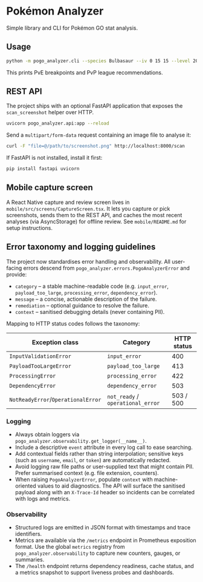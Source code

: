 # Pokémon Analyzer

Simple library and CLI for Pokémon GO stat analysis.

## Usage

```bash
python -m pogo_analyzer.cli --species Bulbasaur --iv 0 15 15 --level 20
```

This prints PvE breakpoints and PvP league recommendations.

## REST API

The project ships with an optional FastAPI application that exposes the
`scan_screenshot` helper over HTTP.

```bash
uvicorn pogo_analyzer.api:app --reload
```

Send a `multipart/form-data` request containing an image file to analyse it:

```bash
curl -F "file=@/path/to/screenshot.png" http://localhost:8000/scan
```

If FastAPI is not installed, install it first:

```bash
pip install fastapi uvicorn
```

## Mobile capture screen

A React Native capture and review screen lives in `mobile/src/screens/CaptureScreen.tsx`.
It lets you capture or pick screenshots, sends them to the REST API, and caches the most
recent analyses (via AsyncStorage) for offline review. See `mobile/README.md` for setup
instructions.

## Error taxonomy and logging guidelines

The project now standardises error handling and observability. All user-facing errors
descend from `pogo_analyzer.errors.PogoAnalyzerError` and provide:

- `category` – a stable machine-readable code (e.g. `input_error`,
  `payload_too_large`, `processing_error`, `dependency_error`).
- `message` – a concise, actionable description of the failure.
- `remediation` – optional guidance to resolve the failure.
- `context` – sanitised debugging details (never containing PII).

Mapping to HTTP status codes follows the taxonomy:

| Exception class | Category            | HTTP status |
|-----------------|---------------------|-------------|
| `InputValidationError` | `input_error`       | 400 |
| `PayloadTooLargeError` | `payload_too_large` | 413 |
| `ProcessingError` | `processing_error` | 422 |
| `DependencyError` | `dependency_error` | 503 |
| `NotReadyError`/`OperationalError` | `not_ready` / `operational_error` | 503 / 500 |

### Logging

- Always obtain loggers via `pogo_analyzer.observability.get_logger(__name__)`.
- Include a descriptive `event` attribute in every log call to ease searching.
- Add contextual fields rather than string interpolation; sensitive keys (such as
  `username`, `email`, or `token`) are automatically redacted.
- Avoid logging raw file paths or user-supplied text that might contain PII. Prefer
  summarised context (e.g. file extension, counters).
- When raising `PogoAnalyzerError`, populate `context` with machine-oriented values to aid
  diagnostics. The API will surface the sanitised payload along with an `X-Trace-Id`
  header so incidents can be correlated with logs and metrics.

### Observability

- Structured logs are emitted in JSON format with timestamps and trace identifiers.
- Metrics are available via the `/metrics` endpoint in Prometheus exposition format. Use
  the global `metrics` registry from `pogo_analyzer.observability` to capture new
  counters, gauges, or summaries.
- The `/health` endpoint returns dependency readiness, cache status, and a metrics
  snapshot to support liveness probes and dashboards.
